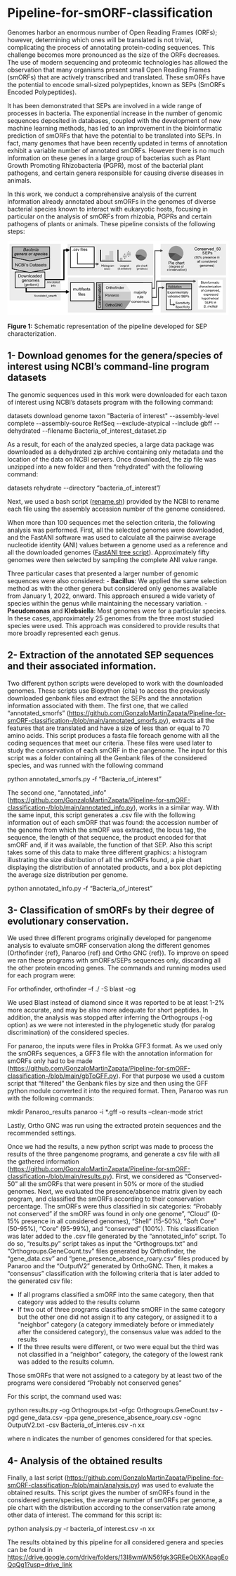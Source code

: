 # Pipeline-for-smORF-classification

Genomes harbor an enormous number of Open Reading Frames (ORFs); however, determining which ones will be translated is not trivial, complicating the process of annotating protein-coding sequences. This challenge becomes more pronounced as the size of the ORFs decreases. The use of modern sequencing and proteomic technologies has allowed the observation that many organisms present small Open Reading Frames (smORFs) that are actively transcribed and translated. These smORFs have the potential to encode small-sized polypeptides, known as SEPs (SmORFs Encoded Polypeptides). 

It has been demonstrated that SEPs are involved in a wide range of processes in bacteria.  The exponential increase in the number of genomic sequences deposited in databases, coupled with the development of new machine learning methods, has led to an improvement in the bioinformatic prediction of smORFs that have the potential to be translated into SEPs. In fact, many genomes that have been recently updated in terms of annotation exhibit a variable number of annotated smORFs. However there is no much information on these genes in a large group of bacterias such as Plant Growth Promoting Rhizobacteria (PGPR), most of the bacterial plant pathogens, and certain genera responsible for causing diverse diseases in animals.

In this work, we conduct a comprehensive analysis of the current information already annotated about smORFs in the genomes of diverse bacterial species known to interact with eukaryotic hosts, focusing in particular on the analysis of smORFs from rhizobia, PGPRs and certain pathogens of plants or animals. These pipeline consists of the following steps:

![Schematic representation of the pipeline developed for SEP characterization.](https://raw.githubusercontent.com/GonzaloMartinZapata/Pipeline-for-smORF-classification-/main/Fig1.png)

**Figure 1:** Schematic representation of the pipeline developed for SEP characterization.

## 1- Download genomes for the genera/species of interest using NCBI’s command-line program datasets

The genomic sequences used in this work were downloaded for each taxon of interest using NCBI’s datasets program with the following command:

datasets download genome taxon "Bacteria of interest" --assembly-level complete --assembly-source RefSeq --exclude-atypical --include gbff --dehydrated --filename Bacteria_of_interest_dataset.zip

As a result, for each of the analyzed species, a large data package was downloaded as a dehydrated zip archive containing only metadata and the location of the data on NCBI servers. Once downloaded, the zip file was unzipped into a new folder and then “rehydrated” with the following command:

datasets rehydrate --directory “bacteria_of_interest”/

Next, we used a bash script ([rename.sh](rename.sh.txt)) provided by the NCBI to rename each file using the assembly accession number of the genome considered.

When more than 100 sequences met the selection criteria, the following analysis was performed. First, all the selected genomes were downloaded, and the FastANI software was used to calculate all the pairwise average nucleotide identity (ANI) values between a genome used as a reference and all the downloaded genomes ([FastANI tree script](Get_genomes_and_make_fastani_tree.ipynb)). Approximately fifty genomes were then selected by sampling the complete ANI value range.

Three particular cases that presented a larger number of genomic sequences were also considered: - **Bacillus**: We applied the same selection method as with the other genera but considered only genomes available from January 1, 2022, onward. This approach ensured a wide variety of species within the genus while maintaining the necessary variation. - **Pseudomonas** and **Klebsiella**: Most genomes were for a particular species. In these cases, approximately 25 genomes from the three most studied species were used. This approach was considered to provide results that more broadly represented each genus.


## 2- Extraction of the annotated SEP sequences and their associated information.

Two different python scripts were developed to work with the downloaded genomes. These scripts use Biopython {cita} to access the previously downloaded genbank files and extract the SEPs and the annotation information associated with them. The first one, that we called “annotated_smorfs” (https://github.com/GonzaloMartinZapata/Pipeline-for-smORF-classification-/blob/main/annotated_smorfs.py), extracts all the features that are translated and have a size of less than or equal to 70 amino acids. This script produces a fasta file foreach genome with all the coding sequences that meet our criteria. These files were used later to study the conservation of each smORF in the pangenome. The input for this script was a folder containing all the Genbank files of the considered species, and was runned with the following command

python annotated_smorfs.py -f “Bacteria_of_interest”

The second one, “annotated_info” (https://github.com/GonzaloMartinZapata/Pipeline-for-smORF-classification-/blob/main/annotated_info.py), works in a similar way. With the same input, this script generates a .csv file with the following information out of each smORF that was found: the accession number of the genome from which the smORF was extracted, the locus tag, the sequence, the length of that sequence, the product encoded for that smORF and, if it was available, the function of that SEP. Also this script takes some of this data to make three different graphics: a histogram illustrating the size distribution of all the smORFs found, a pie chart displaying the distribution of annotated products, and a box plot depicting the average size distribution per genome.

python annotated_info.py -f “Bacteria_of_interest”

## 3- Classification of smORFs by their degree of evolutionary conservation.

We used three different programs originally developed for pangenome analysis to evaluate smORF conservation along the different genomes (Orthofinder {ref}, Panaroo {ref} and Ortho GNC {ref}). To improve on speed we ran these programs with smORFs/SEPs sequences only, discarding all the other protein encoding genes. The commands and running modes used for each program were: 

For orthofinder,  orthofinder  –f ./ -S blast -og

We used Blast instead of diamond since it was reported to be at least 1-2% more accurate, and may be also more adequate for short peptides. In addition, the analysis was stopped after inferring the Orthogroups (-og option) as we were not interested in the phylogenetic study (for paralog discrimination) of the considered species.

For panaroo, the inputs were files in Prokka GFF3 format.  As we used only the smORFs sequences, a GFF3 file with the annotation information for smORFs only had to be made (https://github.com/GonzaloMartinZapata/Pipeline-for-smORF-classification-/blob/main/gbToGFF.py). For that purpose we used a custom script that “filtered” the Genbank files by size and then using the GFF python module converted it into the required format. Then, Panaroo was run with the following commands:

mkdir Panaroo_results
panaroo -i *.gff -o results –clean-mode strict

Lastly, Ortho GNC was run using the extracted protein sequences and the recommended settings.  

Once we had the results, a new python script was made to process the results of the three pangenome programs, and generate a csv file with all the gathered information (https://github.com/GonzaloMartinZapata/Pipeline-for-smORF-classification-/blob/main/results.py). First, we considered as “Conserved-50” all the smORFs that were present in 50% or more of the studied genomes. Next, we evaluated the presence/absence matrix given by each program, and classified the smORFs according to their conservation percentage. The smORFs were thus classified in six categories: “Probably not conserved” if the smORF was found in only one genome”, “Cloud” (0-15% presence in all considered genomes), “Shell” (15-50%), “Soft Core” (50-95%), “Core” (95-99%), and “conserved” (100%). This classification was later added to the .csv file generated by the “annotated_info” script. To do so, “results.py” script takes as input the “Orthogroups.txt” and “Orthogroups.GeneCount.tsv” files generated by Orthofinder, the “gene_data.csv” and “gene_presence_absence_roary.csv” files produced by Panaroo and the “OutputV2” generated by OrthoGNC. Then, it makes a “consensus” classification with the following criteria that is later added to the generated csv file: 
* If all programs classified a smORF into the same category, then that category was added to the results column
* If two out of three programs classified the smORF in the same category but the other one did not assign it to any category, or assigned it to a “neighbor” category (a category immediately before or immediately after the considered category), the consensus value was added to the results
* If the three results were different, or two were equal but the third was not classified in a “neighbor” category, the category of the lowest rank was added to the results column.

Those smORFs that were not assigned to a category by at least two of the programs were considered “Probably not conserved genes” 

For this script, the command used was: 

python results.py -og Orthogroups.txt -ofgc Orthogroups.GeneCount.tsv -pgd gene_data.csv -ppa gene_presence_absence_roary.csv -ognc OutputV2.txt -csv Bacteria_of_interes.csv -n xx

where n indicates the number of genomes considered for that species. 

## 4- Analysis of the obtained results

Finally, a last script (https://github.com/GonzaloMartinZapata/Pipeline-for-smORF-classification-/blob/main/analysis.py) was used to evaluate the obtained results. This script gives the number of smORFs found in the considered genre/species, the average number of smORFs per genome, a pie chart with the distribution according to the conservation rate among other data of interest. The command for this script is:

python analysis.py -r bacteria_of interest.csv -n xx 

The results obtained by this pipeline for all considered genera and species can be found in https://drive.google.com/drive/folders/13I8wmWN56fgk3GREeObXKApagEoQqQg1?usp=drive_link

